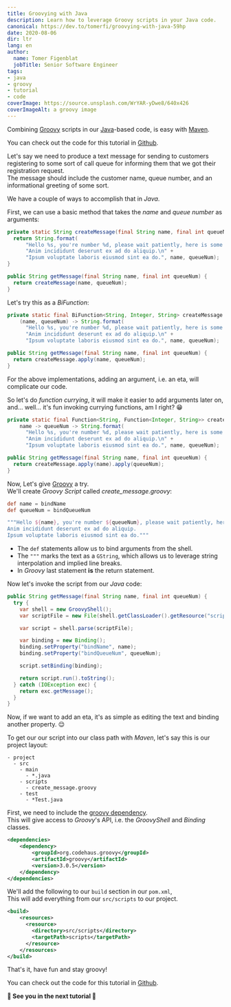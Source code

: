 ```yaml
---
title: Groovying with Java
description: Learn how to leverage Groovy scripts in your Java code.
canonical: https://dev.to/tomerfi/groovying-with-java-59hp
date: 2020-08-06
dir: ltr
lang: en
author:
  name: Tomer Figenblat
  jobTitle: Senior Software Engineer
tags:
- java
- groovy
- tutorial
- code
coverImage: https://source.unsplash.com/WrYAR-yDwe8/640x426
coverImageAlt: a groovy image
---
```


Combining [Groovy](https://groovy-lang.org/) scripts in our [Java](https://www.java.com/)-based code, is easy with [Maven](https://maven.apache.org/).

You can check out the code for this tutorial in [Github][0].

Let's say we need to produce a text message for sending to customers registering to some sort of call queue for informing them that we got their registration request.</br>
The message should include the customer name, queue number, and an informational greeting of some sort.

We have a couple of ways to accomplish that in *Java*.

First, we can use a basic method that takes the *name* and *queue number* as arguments:

```java
private static String createMessage(final String name, final int queueNum) {
  return String.format(
      "Hello %s, you're number %d, please wait patiently, here is some info:\n" +
      "Anim incididunt deserunt ex ad do aliquip.\n" +
      "Ipsum voluptate laboris eiusmod sint ea do.", name, queueNum);
}

public String getMessage(final String name, final int queueNum) {
  return createMessage(name, queueNum);
}
```

Let's try this as a *BiFunction*:

```java
private static final BiFunction<String, Integer, String> createMessage =
    (name, queueNum) -> String.format(
      "Hello %s, you're number %d, please wait patiently, here is some info:\n" +
      "Anim incididunt deserunt ex ad do aliquip.\n" +
      "Ipsum voluptate laboris eiusmod sint ea do.", name, queueNum);

public String getMessage(final String name, final int queueNum) {
  return createMessage.apply(name, queueNum);
}
```

For the above implementations, adding an argument, i.e. an eta, will complicate our code.

So let's do *function currying*, it will make it easier to add arguments later on,</br>
and... well... it's fun invoking currying functions, am I right? :grin:

```java
private static final Function<String, Function<Integer, String>> createMessage =
    name -> queueNum -> String.format(
      "Hello %s, you're number %d, please wait patiently, here is some info:\n" +
      "Anim incididunt deserunt ex ad do aliquip.\n" +
      "Ipsum voluptate laboris eiusmod sint ea do.", name, queueNum);

public String getMessage(final String name, final int queueNum) {
  return createMessage.apply(name).apply(queueNum);
}
```

Now, Let's give [Groovy](https://groovy-lang.org/) a try.</br>
We'll create *Groovy Script* called *create_message.groovy*:

```groovy
def name = bindName
def queueNum = bindQueueNum

"""Hello ${name}, you're number ${queueNum}, please wait patiently, here is some info:
Anim incididunt deserunt ex ad do aliquip.
Ipsum voluptate laboris eiusmod sint ea do."""
```

- The `def` statements allow us to bind arguments from the shell.
- The `"""` marks the text as a `GString`, which allows us to leverage string interpolation and implied line breaks.
- In *Groovy* last statement **is** the return statement.

Now let's invoke the script from our *Java* code:

```java
public String getMessage(final String name, final int queueNum) {
  try {
    var shell = new GroovyShell();
    var scriptFile = new File(shell.getClassLoader().getResource("scripts/create_message.groovy").getFile());

    var script = shell.parse(scriptFile);

    var binding = new Binding();
    binding.setProperty("bindName", name);
    binding.setProperty("bindQueueNum", queueNum);

    script.setBinding(binding);

    return script.run().toString();
  } catch (IOException exc) {
    return exc.getMessage();
  }
}
```

Now, if we want to add an eta, it's as simple as editing the text and binding another property. :relieved:

To get our our script into our class path with *Maven*, let's say this is our project layout:

```text
- project
  - src
    - main
      - *.java
    - scripts
      - create_message.groovy
    - test
      - *Test.java
```

First, we need to include the [groovy dependency](https://mvnrepository.com/artifact/org.codehaus.groovy/groovy).</br>
This will give access to *Groovy*'s API, i.e. the *GroovyShell* and *Binding* classes.

```xml
<dependencies>
    <dependency>
        <groupId>org.codehaus.groovy</groupId>
        <artifactId>groovy</artifactId>
        <version>3.0.5</version>
    </dependency>
</dependencies>
```

We'll add the following to our `build` section in our `pom.xml`,</br>
This will add everything from our `src/scripts` to our project.

```xml
<build>
    <resources>
      <resource>
        <directory>src/scripts</directory>
        <targetPath>scripts</targetPath>
      </resource>
    </resources>
</build>
```

That's it, have fun and stay groovy!

You can check out the code for this tutorial in [Github][0].

**:wave: See you in the next tutorial :wave:**

[0]: https://github.com/TomerFi/groovy-script-java-project-tutorial

